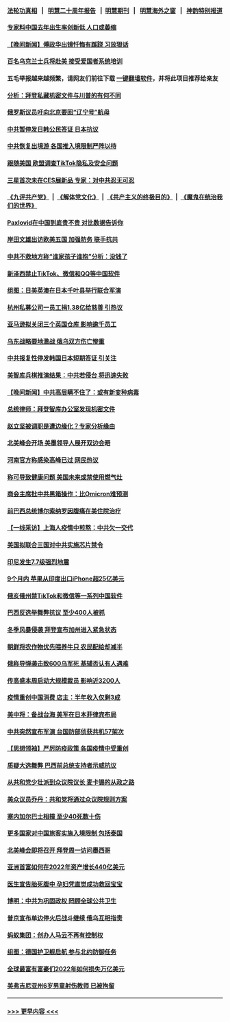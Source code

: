 #### [法轮功真相](https://github.com/gfw-breaker/truth/blob/master/README.md?t=0) &nbsp;&nbsp;|&nbsp;&nbsp; [明慧二十周年报告](https://github.com/gfw-breaker/mh-reports/blob/master/README.md?t=0) &nbsp;&nbsp;|&nbsp;&nbsp;[明慧期刊](https://github.com/gfw-breaker/mh-qikan) &nbsp;&nbsp;|&nbsp;&nbsp; [明慧海外之窗](https://github.com/gfw-breaker/mh-news/blob/master/README.md?t=0) &nbsp;&nbsp;|&nbsp;&nbsp; [神韵特别报道](https://github.com/gfw-breaker/mh-news/blob/master/shenyun.md?t=0)
#### [专家料中国去年出生率创新低 人口或萎缩](../pages/nsc418/n13904493.md?t=01112143) 
#### [【晚间新闻】傅政华出镜忏悔有蹊跷 习放狠话](../pages/nsc418/n13904369.md?t=01112143) 
#### [百名乌克兰士兵将赴美 接受爱国者系统培训](../pages/nsc418/n13904354.md?t=01112143) 
#### 五毛举报越来越频繁，请网友们前往下载 [一键翻墙软件](https://github.com/gfw-breaker/ssr-accounts)，并将此项目推荐给亲友
#### [分析：拜登私藏机密文件与川普的有何不同](../pages/nsc418/n13904222.md?t=01112143) 
#### [俄罗斯议员吁向北京要回“辽宁号”航母](../pages/nsc418/n13904212.md?t=01112143) 
#### [中共暂停发日韩公民签证 日本抗议](../pages/nsc418/n13904253.md?t=01112143) 
#### [中共恢复出境游 各国推入境限制严阵以待](../pages/nsc418/n13904250.md?t=01112143) 
#### [跟随美国 欧盟调查TikTok隐私及安全问题](../pages/nsc418/n13904017.md?t=01112143) 
#### [三星首次未在CES展新品 专家：对中共忍无可忍](../pages/nsc418/n13903993.md?t=01112143) 
#### [《九评共产党》](https://github.com/begood0513/9ping.md/blob/master/README.md) &nbsp;|&nbsp; [《解体党文化》](../../../../jtdwh.md/blob/master/README.md)  &nbsp;|&nbsp; [《共产主义的终极目的》](../../../../gczydzjmd.md/blob/master/README.md) &nbsp;|&nbsp; [《魔鬼在统治我们的世界》](../../../../mgztzwmdsj.md/blob/master/README.md) 
#### [Paxlovid在中国到底贵不贵 对比数据告诉你](../pages/nsc418/n13904029.md?t=01112143) 
#### [岸田文雄出访欧美五国 加强防务 联手抗共](../pages/nsc418/n13903975.md?t=01112143) 
#### [中共不救地方称“谁家孩子谁抱”分析：没钱了](../pages/nsc418/n13903927.md?t=01112143) 
#### [新泽西禁止TikTok、微信和QQ等中国软件](../pages/nsc418/n13903982.md?t=01112143) 
#### [组图：日美英澳在日本千叶县举行联合军演](../pages/nsc418/n13903672.md?t=01112143) 
#### [杭州私募公司一员工捐1.38亿给慈善 引热议](../pages/nsc418/n13903893.md?t=01112143) 
#### [亚马逊拟关闭三个英国仓库 影响逾千员工](../pages/nsc418/n13903380.md?t=01112143) 
#### [乌东战略要地激战 俄乌双方伤亡惨重](../pages/nsc418/n13903922.md?t=01112143) 
#### [中共报复性停发韩国日本短期签证 引关注](../pages/nsc418/n13903931.md?t=01112143) 
#### [美智库兵棋推演结果︰中共若侵台 将迅速失败](../pages/nsc418/n13903720.md?t=01112143) 
#### [【晚间新闻】中共高层瞒不住了：或有新变种病毒](../pages/nsc418/n13903723.md?t=01112143) 
#### [总统律师：拜登智库办公室发现机密文件](../pages/nsc418/n13903649.md?t=01112143) 
#### [赵立坚被调职是遭边缘化？专家分析缘由](../pages/nsc418/n13903383.md?t=01112143) 
#### [北美峰会开场 美墨领导人展开双边会晤](../pages/nsc418/n13903531.md?t=01112143) 
#### [河南官方称感染高峰已过 网民热议](../pages/nsc418/n13903309.md?t=01112143) 
#### [称可导致健康问题 美国未来或禁使用燃气灶](../pages/nsc418/n13903290.md?t=01112143) 
#### [商会主席批中共黑箱操作：比Omicron难预测](../pages/nsc418/n13903321.md?t=01112143) 
#### [前巴西总统博尔索纳罗因腹痛在美住院治疗](../pages/nsc418/n13903342.md?t=01112143) 
#### [【一线采访】上海人疫情中煎熬：中共欠一交代](../pages/nsc418/n13903042.md?t=01112143) 
#### [美国拟联合三国对中共实施芯片禁令](../pages/nsc418/n13903308.md?t=01112143) 
#### [印尼发生7.7级强烈地震](../pages/nsc418/n13903318.md?t=01112143) 
#### [9个月内 苹果从印度出口iPhone超25亿美元](../pages/nsc418/n13903220.md?t=01112143) 
#### [俄亥俄州禁TikTok和微信等一系列中国软件](../pages/nsc418/n13903265.md?t=01112143) 
#### [巴西反选举舞弊抗议 至少400人被抓](../pages/nsc418/n13903275.md?t=01112143) 
#### [冬季风暴侵袭 拜登宣布加州进入紧急状态](../pages/nsc418/n13903245.md?t=01112143) 
#### [朝鲜将农作物优先喂养牛只 农民配给却减半](../pages/nsc418/n13903071.md?t=01112143) 
#### [俄称导弹袭击致600乌军死 基辅否认有人遇难](../pages/nsc418/n13903123.md?t=01112143) 
#### [传高盛本周启动大规模裁员 影响近3200人](../pages/nsc418/n13902978.md?t=01112143) 
#### [疫情重创中国消费 店主：半年收入仅剩3成](../pages/nsc418/n13902808.md?t=01112143) 
#### [美中将：备战台海 美军在日本菲律宾布局](../pages/nsc418/n13902697.md?t=01112143) 
#### [中共突然宣布军演 台国防部侦获共机57架次](../pages/nsc418/n13902677.md?t=01112143) 
#### [【思想领袖】严厉防疫政策 各国疫情中受重创](../pages/nsc418/n13874794.md?t=01112143) 
#### [质疑大选舞弊 巴西前总统支持者示威抗议](../pages/nsc418/n13902529.md?t=01112143) 
#### [从共和党少壮派到众议院议长 麦卡锡的从政之路](../pages/nsc418/n13902464.md?t=01112143) 
#### [美众议员乔丹：共和党将通过众议院规则方案](../pages/nsc418/n13902454.md?t=01112143) 
#### [塞内加尔巴士相撞 至少40死数十伤](../pages/nsc418/n13902371.md?t=01112143) 
#### [更多国家对中国旅客实施入境限制 包括泰国](../pages/nsc418/n13901757.md?t=01112143) 
#### [北美峰会即将召开 拜登周一访问墨西哥](../pages/nsc418/n13901884.md?t=01112143) 
#### [亚洲首富如何在2022年资产增长440亿美元](../pages/nsc418/n13901748.md?t=01112143) 
#### [医生宣告胎死腹中 孕妇凭直觉成功救回宝宝](../pages/nsc418/n13901242.md?t=01112143) 
#### [博明：中共为巩固政权 罔顾全球公共卫生](../pages/nsc418/n13901752.md?t=01112143) 
#### [普京宣布单边停火后战斗继续 俄乌互相指责](../pages/nsc418/n13901618.md?t=01112143) 
#### [蚂蚁集团：创办人马云不再有控制权](../pages/nsc418/n13901432.md?t=01112143) 
#### [组图：德国护卫舰启航 参与北约防御任务](../pages/nsc418/n13900802.md?t=01112143) 
#### [全球最富有富豪们2022年如何损失万亿美元](../pages/nsc418/n13901065.md?t=01112143) 
#### [美弗吉尼亚州6岁男童射伤教师 已被拘留](../pages/nsc418/n13901205.md?t=01112143) 

----
#### [ >>> 更早内容 <<< ](../indexes/nsc418-earlier.md)
